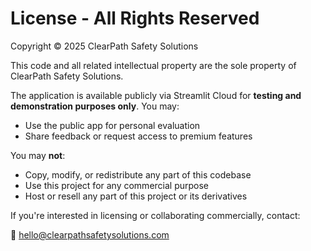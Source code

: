 # License - All Rights Reserved

Copyright © 2025 ClearPath Safety Solutions

This code and all related intellectual property are the sole property of ClearPath Safety Solutions.

The application is available publicly via Streamlit Cloud for **testing and demonstration purposes only**. You may:
- Use the public app for personal evaluation
- Share feedback or request access to premium features

You may **not**:
- Copy, modify, or redistribute any part of this codebase
- Use this project for any commercial purpose
- Host or resell any part of this project or its derivatives

If you're interested in licensing or collaborating commercially, contact:

📧 hello@clearpathsafetysolutions.com
